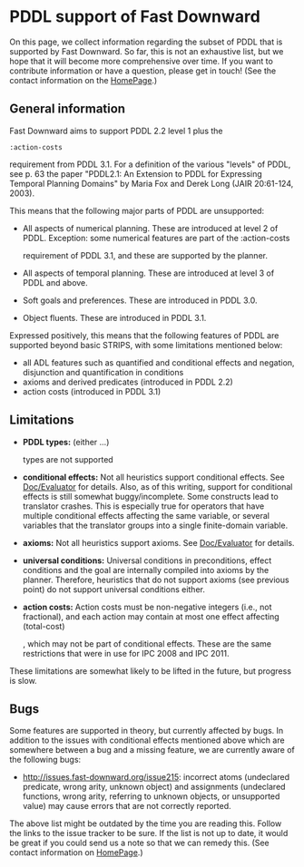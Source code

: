 # PDDL support of Fast Downward

On this page, we collect information regarding the subset of PDDL that
is supported by Fast Downward. So far, this is not an exhaustive list,
but we hope that it will become more comprehensive over time. If you
want to contribute information or have a question, please get in touch!
(See the contact information on the [HomePage](HomePage "wikilink").)

## General information

Fast Downward aims to support PDDL 2.2 level 1 plus the

    :action-costs

requirement from PDDL 3.1. For a definition of the various \"levels\" of
PDDL, see p. 63 the paper \"PDDL2.1: An Extension to PDDL for Expressing
Temporal Planning Domains\" by Maria Fox and Derek Long (JAIR 20:61-124,
2003).

This means that the following major parts of PDDL are unsupported:

-   All aspects of numerical planning. These are introduced at level 2
    of PDDL. Exception: some numerical features are part of the
        :action-costs

    requirement of PDDL 3.1, and these are supported by the planner.
-   All aspects of temporal planning. These are introduced at level 3 of
    PDDL and above.
-   Soft goals and preferences. These are introduced in PDDL 3.0.
-   Object fluents. These are introduced in PDDL 3.1.

Expressed positively, this means that the following features of PDDL are
supported beyond basic STRIPS, with some limitations mentioned below:

-   all ADL features such as quantified and conditional effects and
    negation, disjunction and quantification in conditions
-   axioms and derived predicates (introduced in PDDL 2.2)
-   action costs (introduced in PDDL 3.1)

## Limitations

-   **PDDL types:**
        (either ...)

    types are not supported
-   **conditional effects:** Not all heuristics support conditional
    effects. See [Doc/Evaluator](Doc/Evaluator "wikilink") for details.
    Also, as of this writing, support for conditional effects is still
    somewhat buggy/incomplete. Some constructs lead to translator
    crashes. This is especially true for operators that have multiple
    conditional effects affecting the same variable, or several
    variables that the translator groups into a single finite-domain
    variable.
-   **axioms:** Not all heuristics support axioms. See
    [Doc/Evaluator](Doc/Evaluator "wikilink") for details.
-   **universal conditions:** Universal conditions in preconditions,
    effect conditions and the goal are internally compiled into axioms
    by the planner. Therefore, heuristics that do not support axioms
    (see previous point) do not support universal conditions either.
-   **action costs:** Action costs must be non-negative integers (i.e.,
    not fractional), and each action may contain at most one effect
    affecting
        (total-cost)

    , which may not be part of conditional effects. These are the same
    restrictions that were in use for IPC 2008 and IPC 2011.

These limitations are somewhat likely to be lifted in the future, but
progress is slow.

## Bugs

Some features are supported in theory, but currently affected by bugs.
In addition to the issues with conditional effects mentioned above which
are somewhere between a bug and a missing feature, we are currently
aware of the following bugs:

-   <http://issues.fast-downward.org/issue215>: incorrect atoms
    (undeclared predicate, wrong arity, unknown object) and assignments
    (undeclared functions, wrong arity, referring to unknown objects, or
    unsupported value) may cause errors that are not correctly reported.

The above list might be outdated by the time you are reading this.
Follow the links to the issue tracker to be sure. If the list is not up
to date, it would be great if you could send us a note so that we can
remedy this. (See contact information on
[HomePage](HomePage "wikilink").)
